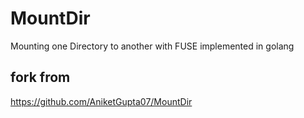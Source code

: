 # MountDir
Mounting one Directory to another with FUSE implemented in golang

## fork from
https://github.com/AniketGupta07/MountDir
